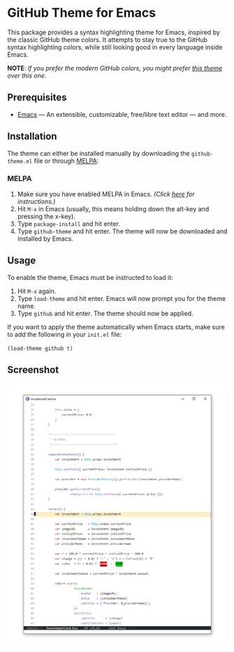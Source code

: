 # GitHub Theme for Emacs
This package provides a syntax highlighting theme for Emacs, inspired by the classic GitHub theme colors. It attempts to stay true to the GitHub syntax highlighting colors, while still looking good in every language inside Emacs.

**NOTE**: *If you prefer the modern GitHub colors, you might prefer [this theme](https://github.com/philiparvidsson/GitHub-Modern-Theme-for-Emacs) over this one.*

## Prerequisites
* [Emacs](https://www.gnu.org/software/emacs/) — An extensible, customizable, free/libre text editor — and more.

## Installation

The theme can either be installed manually by downloading the `github-theme.el` file or through [MELPA](https://melpa.org/):

### MELPA

1. Make sure you have enabled MELPA in Emacs. *(Click [here](https://www.emacswiki.org/emacs/MELPA) for instructions.)*
2. Hit `M-x` in Emacs (usually, this means holding down the alt-key and pressing the x-key).
3. Type `package-install` and hit enter.
4. Type `github-theme` and hit enter. The theme will now be downloaded and installed by Emacs.

## Usage

To enable the theme, Emacs must be instructed to load it:

1. Hit `M-x` again.
2. Type `load-theme` and hit enter. Emacs will now prompt you for the theme name.
4. Type `github` and hit enter. The theme should now be applied.

If you want to apply the theme automatically when Emacs starts, make sure to add the following in your `init.el` file:

`(load-theme github t)`

## Screenshot
![](screenshots/github-theme.png)
